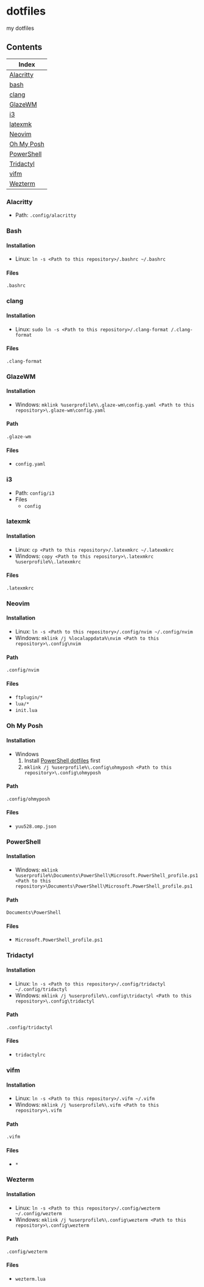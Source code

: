# dotfiles

my dotfiles

## Contents

|           Index           |
| ------------------------- |
| [Alacritty](#alacritty)   |
| [bash](#bash)             |
| [clang](#clang)           |
| [GlazeWM](#glazewm)       |
| [i3](#i3)                 |
| [latexmk](#latexmk)       |
| [Neovim](#neovim)         |
| [Oh My Posh](#oh-my-posh) |
| [PowerShell](#powershell) |
| [Tridactyl](#tridactyl)   |
| [vifm](#vifm)             |
| [Wezterm](#wezterm)       |

### Alacritty

- Path: `.config/alacritty`

### Bash

#### Installation

- Linux: `ln -s <Path to this repository>/.bashrc ~/.bashrc`

#### Files

`.bashrc`

### clang

#### Installation

- Linux: `sudo ln -s <Path to this repository>/.clang-format /.clang-format`

#### Files

`.clang-format`

### GlazeWM

#### Installation

- Windows: `mklink %userprofile%\.glaze-wm\config.yaml <Path to this repository>\.glaze-wm\config.yaml`

#### Path

`.glaze-wm`

#### Files

- `config.yaml`

### i3

- Path: `config/i3`
- Files
  - `config`

### latexmk

#### Installation

- Linux: `cp <Path to this repository>/.latexmkrc ~/.latexmkrc`
- Windows: `copy <Path to this repository>\.latexmkrc %userprofile%\.latexmkrc`

#### Files

`.latexmkrc`

### Neovim

#### Installation

- Linux: `ln -s <Path to this repository>/.config/nvim ~/.config/nvim`
- Windows: `mklink /j %localappdata%\nvim <Path to this repository>\.config\nvim`

#### Path

`.config/nvim`

#### Files

- `ftplugin/*`
- `lua/*`
- `init.lua`

### Oh My Posh

#### Installation

- Windows
    1. Install [PowerShell dotfiles](#powershell) first
    2. `mklink /j %userprofile%\.config\ohmyposh <Path to this repository>\.config\ohmyposh`

#### Path

`.config/ohmyposh`

#### Files

- `yuu528.omp.json`

### PowerShell

#### Installation

- Windows: `mklink %userprofile%\Documents\PowerShell\Microsoft.PowerShell_profile.ps1 <Path to this repository>\Documents\PowerShell\Microsoft.PowerShell_profile.ps1`

#### Path

`Documents\PowerShell`

#### Files

- `Microsoft.PowerShell_profile.ps1`

### Tridactyl

#### Installation

- Linux: `ln -s <Path to this repository>/.config/tridactyl ~/.config/tridactyl`
- Windows: `mklink /j %userprofile%\.config\tridactyl <Path to this repository>\.config\tridactyl`

#### Path

`.config/tridactyl`

#### Files

- `tridactylrc`

### vifm

#### Installation

- Linux: `ln -s <Path to this repository>/.vifm ~/.vifm`
- Windows: `mklink /j %userprofile%\.vifm <Path to this repository>\.vifm`

#### Path

`.vifm`

#### Files

- `*`

### Wezterm

#### Installation

- Linux: `ln -s <Path to this repository>/.config/wezterm ~/.config/wezterm`
- Windows: `mklink /j %userprofile%\.config\wezterm <Path to this repository>\.config\wezterm`

#### Path

`.config/wezterm`

#### Files

- `wezterm.lua`
